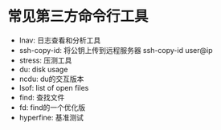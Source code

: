 # 常见第三方命令行工具

- lnav: 日志查看和分析工具
- ssh-copy-id: 将公钥上传到远程服务器 ssh-copy-id user@ip
- stress: 压测工具
- du: disk usage
- ncdu: du的交互版本
- lsof: list of open files
- find: 查找文件
- fd: find的一个优化版
- hyperfine: 基准测试


